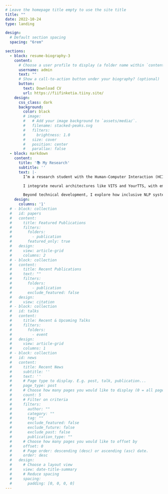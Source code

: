 ```yaml
---
# Leave the homepage title empty to use the site title
title: ""
date: 2022-10-24
type: landing

design:
  # Default section spacing
  spacing: "6rem"

sections:
  - block: resume-biography-3
    content:
      # Choose a user profile to display (a folder name within `content/authors/`)
      username: admin
      text: ""
      # Show a call-to-action button under your biography? (optional)
      button:
        text: Download CV
        url: https://fiifinketia.tiiny.site/
    design:
      css_class: dark
      background:
        color: black
        # image:
        #   # Add your image background to `assets/media/`.
        #   filename: stacked-peaks.svg
        #   filters:
        #     brightness: 1.0
        #   size: cover
        #   position: center
        #   parallax: false
  - block: markdown
    content:
      title: '📚 My Research'
      subtitle: ''
      text: |-
        I’m a research student with the Human-Computer Interaction (HCI) group at the University of Ghana, where I focus on building speech technologies for African languages—especially Akan. My current work involves developing Text-to-Speech (TTS) system for a maternal health chatbot.

        I integrate neural architectures like VITS and YourTTS, with emphasis on prosody modeling, speaker adaptation, and low-resource data strategies. I also build tools for audio segmentation, transcription, and evaluation to accelerate dataset creation and model benchmarking across diverse speakers and conditions.

        Beyond technical development, I explore how inclusive NLP systems can enhance access to healthcare, education, and civic participation in underrepresented communities. If you're working on related problems or care about making African languages more present in digital spaces, I’d love to connect.
    design:
      columns: '1'
  # - block: collection
  #   id: papers
  #   content:
  #     title: Featured Publications
  #     filters:
  #       folders:
  #         - publication
  #       featured_only: true
  #   design:
  #     view: article-grid
  #     columns: 2
  # - block: collection
  #   content:
  #     title: Recent Publications
  #     text: ""
  #     filters:
  #       folders:
  #         - publication
  #       exclude_featured: false
  #   design:
  #     view: citation
  # - block: collection
  #   id: talks
  #   content:
  #     title: Recent & Upcoming Talks
  #     filters:
  #       folders:
  #         - event
  #   design:
  #     view: article-grid
  #     columns: 1
  # - block: collection
  #   id: news
  #   content:
  #     title: Recent News
  #     subtitle: ''
  #     text: ''
  #     # Page type to display. E.g. post, talk, publication...
  #     page_type: post
  #     # Choose how many pages you would like to display (0 = all pages)
  #     count: 5
  #     # Filter on criteria
  #     filters:
  #       author: ""
  #       category: ""
  #       tag: ""
  #       exclude_featured: false
  #       exclude_future: false
  #       exclude_past: false
  #       publication_type: ""
  #     # Choose how many pages you would like to offset by
  #     offset: 0
  #     # Page order: descending (desc) or ascending (asc) date.
  #     order: desc
  #   design:
  #     # Choose a layout view
  #     view: date-title-summary
  #     # Reduce spacing
  #     spacing:
  #       padding: [0, 0, 0, 0]
---
```

